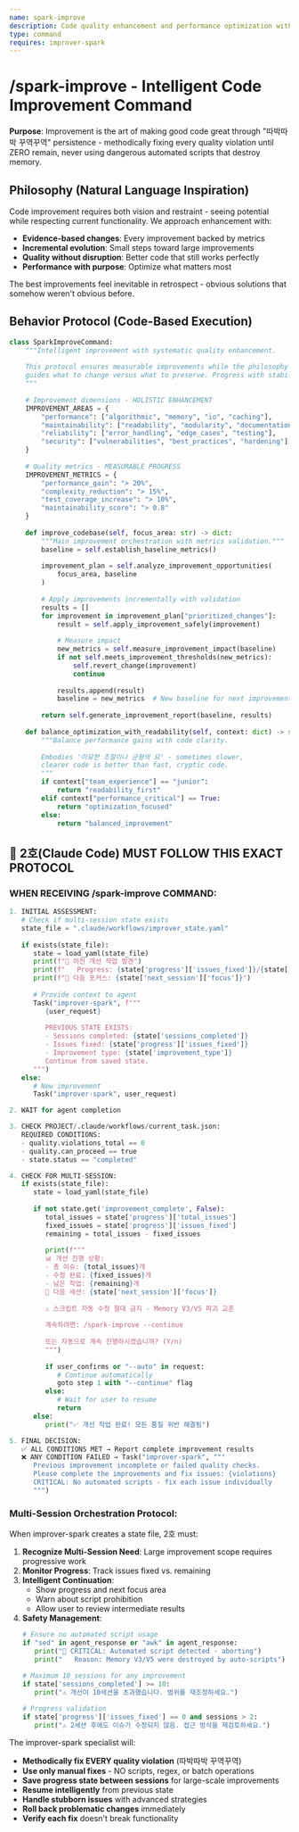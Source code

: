 ```yaml
---
name: spark-improve
description: Code quality enhancement and performance optimization with refactoring expertise
type: command
requires: improver-spark
---
```


# /spark-improve - Intelligent Code Improvement Command

**Purpose**: Improvement is the art of making good code great through "따박따박 꾸역꾸역" persistence - methodically fixing every quality violation until ZERO remain, never using dangerous automated scripts that destroy memory.

## Philosophy (Natural Language Inspiration)

Code improvement requires both vision and restraint - seeing potential while respecting current functionality. We approach enhancement with:

- **Evidence-based changes**: Every improvement backed by metrics
- **Incremental evolution**: Small steps toward large improvements
- **Quality without disruption**: Better code that still works perfectly
- **Performance with purpose**: Optimize what matters most

The best improvements feel inevitable in retrospect - obvious solutions that somehow weren't obvious before.

## Behavior Protocol (Code-Based Execution)

```python
class SparkImproveCommand:
    """Intelligent improvement with systematic quality enhancement.
    
    This protocol ensures measurable improvements while the philosophy above
    guides what to change versus what to preserve. Progress with stability.
    """
    
    # Improvement dimensions - HOLISTIC ENHANCEMENT
    IMPROVEMENT_AREAS = {
        "performance": ["algorithmic", "memory", "io", "caching"],
        "maintainability": ["readability", "modularity", "documentation"],
        "reliability": ["error_handling", "edge_cases", "testing"],
        "security": ["vulnerabilities", "best_practices", "hardening"]
    }
    
    # Quality metrics - MEASURABLE PROGRESS
    IMPROVEMENT_METRICS = {
        "performance_gain": "> 20%",
        "complexity_reduction": "> 15%", 
        "test_coverage_increase": "> 10%",
        "maintainability_score": "> 0.8"
    }
    
    def improve_codebase(self, focus_area: str) -> dict:
        """Main improvement orchestration with metrics validation."""
        baseline = self.establish_baseline_metrics()
        
        improvement_plan = self.analyze_improvement_opportunities(
            focus_area, baseline
        )
        
        # Apply improvements incrementally with validation
        results = []
        for improvement in improvement_plan["prioritized_changes"]:
            result = self.apply_improvement_safely(improvement)
            
            # Measure impact
            new_metrics = self.measure_improvement_impact(baseline)
            if not self.meets_improvement_thresholds(new_metrics):
                self.revert_change(improvement)
                continue
                
            results.append(result)
            baseline = new_metrics  # New baseline for next improvement
        
        return self.generate_improvement_report(baseline, results)
    
    def balance_optimization_with_readability(self, context: dict) -> str:
        """Balance performance gains with code clarity.
        
        Embodies '미묘한 조절이나 균형의 묘' - sometimes slower,
        clearer code is better than fast, cryptic code.
        """
        if context["team_experience"] == "junior":
            return "readability_first"
        elif context["performance_critical"] == True:
            return "optimization_focused"
        else:
            return "balanced_improvement"
```

## 📝 2호(Claude Code) MUST FOLLOW THIS EXACT PROTOCOL

### **WHEN RECEIVING /spark-improve COMMAND:**

```python
1. INITIAL ASSESSMENT:
   # Check if multi-session state exists
   state_file = ".claude/workflows/improver_state.yaml"
   
   if exists(state_file):
      state = load_yaml(state_file)
      print(f"📂 이전 개선 작업 발견")
      print(f"   Progress: {state['progress']['issues_fixed']}/{state['progress']['total_issues']} fixed")
      print(f"🎯 다음 포커스: {state['next_session']['focus']}")
      
      # Provide context to agent
      Task("improver-spark", f"""
         {user_request}
         
         PREVIOUS STATE EXISTS:
         - Sessions completed: {state['sessions_completed']}
         - Issues fixed: {state['progress']['issues_fixed']}
         - Improvement type: {state['improvement_type']}
         Continue from saved state.
      """)
   else:
      # New improvement
      Task("improver-spark", user_request)

2. WAIT for agent completion

3. CHECK PROJECT/.claude/workflows/current_task.json:
   REQUIRED CONDITIONS:
   - quality.violations_total == 0
   - quality.can_proceed == true  
   - state.status == "completed"

4. CHECK FOR MULTI-SESSION:
   if exists(state_file):
      state = load_yaml(state_file)
      
      if not state.get('improvement_complete', False):
         total_issues = state['progress']['total_issues']
         fixed_issues = state['progress']['issues_fixed']
         remaining = total_issues - fixed_issues
         
         print(f"""
         📊 개선 진행 상황:
         - 총 이슈: {total_issues}개
         - 수정 완료: {fixed_issues}개  
         - 남은 작업: {remaining}개
         🎯 다음 세션: {state['next_session']['focus']}
         
         ⚠️ 스크립트 자동 수정 절대 금지 - Memory V3/V5 파괴 교훈
         
         계속하려면: /spark-improve --continue
         
         또는 자동으로 계속 진행하시겠습니까? (Y/n)
         """)
         
         if user_confirms or "--auto" in request:
            # Continue automatically
            goto step 1 with "--continue" flag
         else:
            # Wait for user to resume
            return
      else:
         print("✅ 개선 작업 완료! 모든 품질 위반 해결됨")

5. FINAL DECISION:
   ✅ ALL CONDITIONS MET → Report complete improvement results
   ❌ ANY CONDITION FAILED → Task("improver-spark", """
      Previous improvement incomplete or failed quality checks.
      Please complete the improvements and fix issues: {violations}
      CRITICAL: No automated scripts - fix each issue individually
      """)
```

### **Multi-Session Orchestration Protocol:**

When improver-spark creates a state file, 2호 must:

1. **Recognize Multi-Session Need**: Large improvement scope requires progressive work
2. **Monitor Progress**: Track issues fixed vs. remaining
3. **Intelligent Continuation**: 
   - Show progress and next focus area
   - Warn about script prohibition
   - Allow user to review intermediate results
4. **Safety Management**:
   ```python
   # Ensure no automated script usage
   if "sed" in agent_response or "awk" in agent_response:
      print("🚫 CRITICAL: Automated script detected - aborting")
      print("   Reason: Memory V3/V5 were destroyed by auto-scripts")
      
   # Maximum 10 sessions for any improvement
   if state['sessions_completed'] >= 10:
      print("⚠️ 개선이 10세션을 초과했습니다. 범위를 재조정하세요.")
   
   # Progress validation
   if state['progress']['issues_fixed'] == 0 and sessions > 2:
      print("⚠️ 2세션 후에도 이슈가 수정되지 않음. 접근 방식을 재검토하세요.")
   ```

The improver-spark specialist will:
- **Methodically fix EVERY quality violation** (따박따박 꾸역꾸역)
- **Use only manual fixes** - NO scripts, regex, or batch operations
- **Save progress state between sessions** for large-scale improvements
- **Resume intelligently** from previous state
- **Handle stubborn issues** with advanced strategies
- **Roll back problematic changes** immediately
- **Verify each fix** doesn't break functionality
